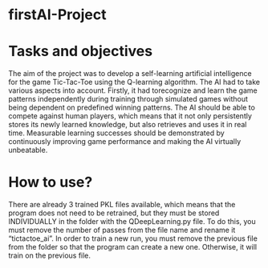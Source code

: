# firstAI-Project



# Tasks and objectives
The aim of the project was to develop a self-learning artificial intelligence for the game Tic-Tac-Toe using the Q-learning algorithm. The AI had to take various aspects into account. 
Firstly, it had torecognize and learn the game patterns independently during training through simulated games without being dependent on predefined winning patterns. 
The AI should be able to compete against human players, which means that it not only persistently stores its newly learned knowledge, but also retrieves and uses it in real time.
Measurable learning successes should be demonstrated by continuously improving game performance and making the AI virtually unbeatable.

# How to use?
There are already 3 trained PKL files available, which means that the program does not need to be retrained, but they must be stored INDIVIDUALLY in the folder with the QDeepLearning.py file.
To do this, you must remove the number of passes from the file name and rename it “tictactoe_ai”.
In order to train a new run, you must remove the previous file from the folder so that the program can create a new one. Otherwise, it will train on the previous file.
